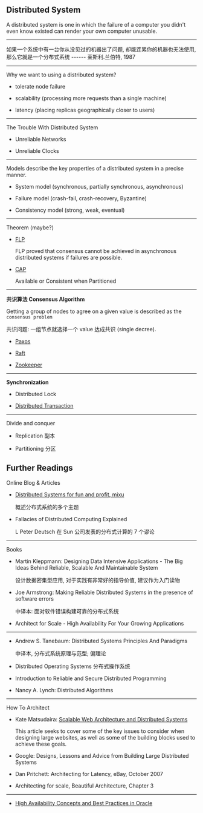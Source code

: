 Distributed System
---

<div class="alert alert-info">
<p>
A distributed system is one in which the failure of a computer you didn't even know existed can render your own computer unusable.
</p>
<hr/>
<p>如果一个系统中有一台你从没见过的机器出了问题, 却能连累你的机器也无法使用, 那么它就是一个分布式系统 ------ 莱斯利.兰伯特, 1987
</p>

</div>

- - -

Why we want to using a distributed system?

* tolerate node failure

* scalability (processing more requests than a single machine)

* latency (placing replicas geographically closer to users)

- - -

The Trouble With Distributed System

* Unreliable Networks

* Unreliable Clocks

- - -

Models describe the key properties of a distributed system in a precise manner.

* System model (synchronous, partially synchronous, asynchronous)

* Failure model (crash-fail, crash-recovery, Byzantine)

* Consistency model (strong, weak, eventual)

- - -

Theorem (maybe?)

* [FLP](flp.md)

    FLP proved that consensus cannot be achieved in asynchronous distributed systems if failures are possible.


* [CAP](cap.md)

    Available or Consistent when Partitioned

- - -

**共识算法 Consensus Algorithm**

Getting a group of nodes to agree on a given value is described as the `consensus problem`

共识问题: 一组节点就选择一个 value 达成共识 (single decree).


* [Paxos](paxos/intro.md)

* [Raft](raft/intro.md)

* [Zookeeper](zookeeper/intro.md)


- - -

**Synchronization**

* Distributed Lock

* [Distributed Transaction](transaction.md)

- - -

Divide and conquer

* Replication 副本

* Partitioning 分区



## Further Readings

Online Blog & Articles

* [Distributed Systems for fun and profit, mixu](http://book.mixu.net/distsys/single-page.html)

    概述分布式系统的多个主题


* Fallacies of Distributed Computing Explained

    L Peter Deutsch 在 Sun 公司发表的分布式计算的 7 个谬论

- - -

Books

* Martin Kleppmann: Designing Data Intensive Applications - The Big Ideas Behind Reliable, Scalable And Maintainable System

    设计数据密集型应用, 对于实践有非常好的指导价值, 建议作为入门读物


* Joe Armstrong: Making Reliable Distributed Systems in the presence of software errors

    中译本: 面对软件错误构建可靠的分布式系统


* Architect for Scale - High Availability For Your Growing Applications

- - -

* Andrew S. Tanebaum: Distributed Systems Principles And Paradigms

    中译本, 分布式系统原理与范型; 偏理论

* Distributed Operating Systems 分布式操作系统

* Introduction to Reliable and Secure Distributed Programming

* Nancy A. Lynch: Distributed Algorithms

- - -

How To Architect

* Kate Matsudaira: [Scalable Web Architecture and Distributed Systems](http://www.aosabook.org/en/distsys.html)

     This article seeks to cover some of the key issues to consider when designing large websites, as well as some of the building blocks used to achieve these goals.

* Google: Designs, Lessons and Advice from Building Large Distributed Systems

* Dan Pritchett: Architecting for Latency, eBay, October 2007


* Architecting for scale, Beautiful Architecture, Chapter 3

- - -

* [High Availability Concepts and Best Practices in Oracle](https://docs.oracle.com/cd/A91202_01/901_doc/rac.901/a89867/pshavdtl.htm)
